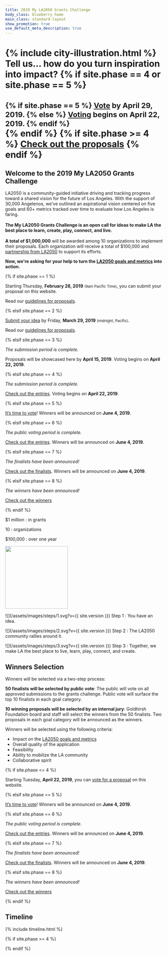 ```yaml
---
title: 2019 My LA2050 Grants Challenge
body_class: blueberry home
main_class: standard-layout
show_promotion: true
use_default_meta_description: true
---
```


<h1>
  {% include city-illustration.html %}
  Tell us… how do you turn <strong>inspiration</strong> <span class="avoid-break">into <strong>impact</strong>?</span>
  {% if site.phase == 4 or site.phase == 5 %}
  <br /><br />
  <small style="font-style: normal;display: block;">
    {% if site.phase == 5 %}
      <strong><a href="/vote/" style="color: var(--secondary-color);">Vote</a></strong> by April 29, 2019.
    {% else %}
      <strong><a href="/vote/" style="color: var(--secondary-color);">Voting</a></strong> begins on April 22, 2019.
    {% endif %}
  </small>
  {% endif %}
  {% if site.phase >= 4 %}
  <span class="proposal-feature banana" style="margin-top: 4.5rem">
    <span class="action"><a href="/entries/">Check out the proposals</a></span>
  </span>  
  {% endif %}
</h1>

<h2>
  Welcome to the
  <span class="avoid-break">2019 My LA2050</span>
  <span class="avoid-break">Grants Challenge</span>
</h2>

LA2050 is a community-guided initiative driving and tracking progress toward a shared vision for the future of Los Angeles. With the support of 30,000 Angelenos, we’ve outlined an aspirational vision centered on five goals and 60+ metrics tracked over time to evaluate how Los Angeles is faring. <br /><br /><strong>The My LA2050 Grants Challenge is an open call for ideas to make LA the best place to learn, create, play, connect, and live.<br /><br />A total of $1,000,000</strong> will be awarded among 10 organizations to implement their proposals. Each organization will receive a total of $100,000 and [partnership from LA2050](/about/#la2050-partnership) to support its efforts.

<strong>Now, we're asking for your help to turn the [LA2050 goals and metrics](/about/#goals) into action.</strong>

{% if site.phase == 1 %}

Starting Thursday, <strong>February 28, 2019</strong> <small>(9am Pacific Time)</small>, you can submit your proposal on this website.

Read our <a href="/submit/#guidelines">guidelines for proposals</a>.

{% elsif site.phase == 2 %}

<a href="{{ site.submission_url }}">Submit your idea</a> by Friday, **March 29, 2019** <small>(midnight, Pacific)</small>.

Read our <a href="/submit/#guidelines">guidelines for proposals</a>.

{% elsif site.phase == 3 %}

<p>
  <em>The submission period is complete.</em>
</p>
<p>
  Proposals will be showcased here by <strong>April 15, 2019</strong>. 
  Voting begins on
  <span class="avoid-break">
    <strong>April 22, 2019</strong>.
  </span>
</p>

{% elsif site.phase == 4 %}

<p>
  <em>The submission period is complete.</em>
</p>
<p>
  <a href="/entries/">Check out the entries</a>.
  Voting begins on
  <span class="avoid-break">
    <strong>April 22, 2019</strong>.
  </span>
</p>

{% elsif site.phase == 5 %}

<p>
  <a href="/vote/">It’s time to vote</a>!
  Winners will be announced on 
  <span class="avoid-break">
    <strong>June 4, 2019</strong>.
  </span>
</p>

{% elsif site.phase == 6 %}

<p>
  <em>The public voting period is complete.</em>
</p>
<p>
  <a href="/entries/">Check out the entries</a>.
  Winners will be announced on 
  <span class="avoid-break">
    <strong>June 4, 2019</strong>.
  </span>
</p>

{% elsif site.phase == 7 %}

<p><em>The finalists have been announced!</em></p>
<p>
  <a href="/finalists/">Check out the finalists</a>.
  Winners will be announced on 
  <span class="avoid-break">
    <strong>June 4, 2019</strong>.
  </span>
</p>

{% elsif site.phase == 8 %}

<p><em>The winners have been announced!</em></p>
<p><a href="/winners/">Check out the winners</a></p>

{% endif %}

<div class="numbers" markdown="1">
$1 million
: in grants

10
: organizations

$100,000
: over one year
</div>


<section class="standard-section steps"><div markdown="1">

<div><img src="/assets/images/steps/watering-can.svg" height="200" alt="" /></div>

![](/assets/images/steps/1.svg?v={{ site.version }}) Step 1
: You have an idea.

![](/assets/images/steps/2.svg?v={{ site.version }}) Step 2
: The LA2050 community rallies around it.

![](/assets/images/steps/3.svg?v={{ site.version }}) Step 3
: Together, we make LA the best place to live, learn, play, connect, and create.

</div></section>


## Winners Selection

Winners will be selected via a two-step process:

**50 finalists will be selected by public vote**: The public will vote on all approved submissions to the grants challenge. Public vote will surface the top 10 finalists in each goal category.

**10 winning proposals will be selected by an internal jury**: Goldhirsh Foundation board and staff will select the winners from the 50 finalists. Two proposals in each goal category will be announced as the winners.

Winners will be selected using the following criteria:

* Impact on the [LA2050 goals and metrics](/about/#goals)
* Overall quality of the application
* Feasibility
* Ability to mobilize the LA community
* Collaborative spirit

{% if site.phase <= 4 %}

Starting Tuesday, <strong>April 22, 2019</strong>, you can [vote for a proposal](/vote/) on this website.

{% elsif site.phase == 5 %}

<p>
  <a href="/vote/">It’s time to vote</a>!
  Winners will be announced on 
  <span class="avoid-break">
    <strong>June 4, 2019</strong>.
  </span>
</p>

{% elsif site.phase == 6 %}

<p>
  <em>The public voting period is complete.</em>
</p>
<p>
  <a href="/entries/">Check out the entries</a>.
  Winners will be announced on 
  <span class="avoid-break">
    <strong>June 4, 2019</strong>.
  </span>
</p>

{% elsif site.phase == 7 %}

<p><em>The finalists have been announced!</em></p>
<p>
  <a href="/finalists/">Check out the finalists</a>.
  Winners will be announced on 
  <span class="avoid-break">
    <strong>June 4, 2019</strong>.
  </span>
</p>

{% elsif site.phase == 8 %}

<p><em>The winners have been announced!</em></p>
<p><a href="/winners/">Check out the winners</a></p>

{% endif %}


<section class="standard-section timeline" id="dates"><div markdown="1">

<h2 class="hidden-but-accessible">Timeline</h2>

{% include timeline.html %}


</div></section>



{% if site.phase >= 4 %}
<script>
(function() {

{% raw %}
const template = `
<img
  src="/assets/images/{{ image_category }}/512-wide-with-aspect-10-8/{{ image_filename }}"
  srcset="/assets/images/{{ image_category }}/384-wide-with-aspect-10-8/{{ image_filename }} 384w, 
               /assets/images/{{ image_category }}/512-wide-with-aspect-10-8/{{ image_filename }} 512w, 
               /assets/images/{{ image_category }}/768-wide-with-aspect-10-8/{{ image_filename }} 768w, 
               /assets/images/{{ image_category }}/1024-wide-with-aspect-10-8/{{ image_filename }} 1024w, 
               /assets/images/{{ image_category }}/1536-wide-with-aspect-10-8/{{ image_filename }} 1536w, 
               /assets/images/{{ image_category }}/2048-wide-with-aspect-10-8/{{ image_filename }} 2048w"
  sizes="calc(100vw / 9)"
  width="500"
  alt="" />
`
{% endraw %}

const images = [

{% assign data_collection = site.collections | where: "label", site.year | first %}
{% assign data_list = data_collection.docs %}
{% assign delimiter = '' %}
{% for data in data_list %}
  {% capture image_filename %}{{ data.filename }}.jpg{% endcapture %}
  {% capture image_category %}{{ data.year }}/{{ data.category }}{% endcapture %}
  {{ delimiter }}
  {
    image_filename: "{{ image_filename }}",
    image_category: "{{ image_category }}"
  }
  {% assign delimiter = ',' %}
{% endfor %}
];

// https://stackoverflow.com/questions/1527803/generating-random-whole-numbers-in-javascript-in-a-specific-range#1527820
/**
 * Returns a random integer between min (inclusive) and max (inclusive)
 * Using Math.round() will give you a non-uniform distribution!
 */
function getRandomInt(min, max) {
    return Math.floor(Math.random() * (max - min + 1)) + min;
}

let randomNumbers = [];

function getUniqueRandomNumber() {
  let unique;

  do {
    unique = getRandomInt(0, images.length - 1);
  } while (randomNumbers.includes(unique) && randomNumbers.length < images.length);

  if (!randomNumbers.includes(unique)) {
    randomNumbers.push(unique);
  }

  return unique;
}

function getImageHTML(data) {
  return template
    .replace(/\{\{ image_category \}\}/g, data.image_category)
    .replace(/\{\{ image_filename \}\}/g, data.image_filename)
}

const headline = document.querySelector(".proposal-feature");
const imagesContainer = document.createElement("span");
imagesContainer.className = "proposal-images";
headline.appendChild(imagesContainer);

for (var index = 0; index < 6*3 && index < images.length; index++) {

  // Get a random item
  let data = images[getUniqueRandomNumber()]

  let imageHTML = getImageHTML(data);
  
  imagesContainer.insertAdjacentHTML("beforeend", imageHTML);
}

})();
</script>
{% endif %}

